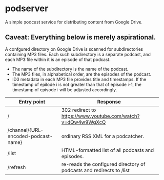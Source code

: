 # podserver
A simple podcast service for distributing content from Google Drive.

## Caveat: Everything below is merely aspirational.

A confgured directory on Google Drive is scanned for subdirectories containing MP3 files. Each such subdirectory is a separate podcast, and each MP3 file within it is an episode of that podcast.
  - The name of the subdirectory is the name of the podcast.
  - The MP3 files, in alphabetical order, are the episodes of the podcast.
  - ID3 metadata in each MP3 file provides title and timestamps. If the timestamp of epilode i is not greater than that of episode i-1, the timestamp of episode i will be adjusted accordingly.

| Entry point | Response |
| --- | --- |
| / | 302 redirect to https://www.youtube.com/watch?v=dQw4w9WgXcQ |
| /channel/{URL-encoded-podcast-name} | ordinary RSS XML for a podcatcher. |
| /list | HTML-formatted list of all podcasts and episodes. |
| /refresh | re-reads the configured directory of podcasts and redirects to /list |
